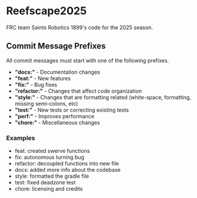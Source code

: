 # Reefscape2025
FRC team Saints Robotics 1899's code for the 2025 season.


## Commit Message Prefixes

All commit messages must start with one of the following prefixes.

* **"docs:"** - Documentation changes
* **"feat:"** - New features
* **"fix:"** - Bug fixes
* **"refactor:"** - Changes that affect code organization
* **"style:"** - Changes that are formatting related (white-space, formatting, missing semi-colons, etc)
* **"test:"** - New tests or correcting existing tests
* **"perf:"** - Improves performance
* **"chore:"** - Miscellaneous changes

### Examples

* feat: created swerve functions
* fix: autonomous turning bug
* refactor: decoupled functions into new file
* docs: added more info about the codebase
* style: formatted the gradle file
* test: fixed deadzone test
* chore: licensing and credits
